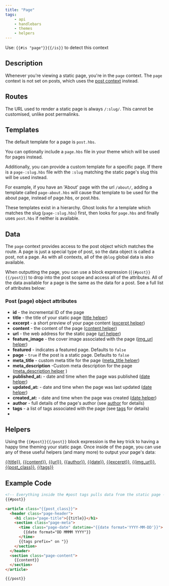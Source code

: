 ```yaml
---
title: "Page"
tags:
    - api
    - handlebars
    - themes
    - helpers
---
```



Use: `{{#is "page"}}{{/is}}` to detect this context

## Description

Whenever you're viewing a static page, you're in the `page` context. The `page` context is not set on posts, which uses the [post context](doc:post-context) instead.

## Routes

The URL used to render a static page is always `/:slug/`. This cannot be customised, unlike post permalinks.

## Templates

The default template for a page is `post.hbs`. 

You can optionally include a `page.hbs` file in your theme which will be used for pages instead. 

Additionally, you can provide a custom template for a specific page. If there is a `page-:slug.hbs` file with the `:slug` matching the static page's slug this will be used instead. 

For example, if you have an 'About' page with the url `/about/`, adding a template called `page-about.hbs` will cause that template to be used for the about page, instead of page.hbs, or post.hbs.

These templates exist in a hierarchy. Ghost looks for a template which matches the slug (`page-:slug.hbs`) first, then looks for `page.hbs` and finally uses `post.hbs` if neither is available.

## Data

The `page` context provides access to the post object which matches the route. A page is just a special type of post, so the data object is called a post, not a page. As with all contexts, all of the `@blog` global data is also available. 

When outputting the page, you can use a block expression (`{{#post}}{{/post}}`) to drop into the post scope and access all of the attributes. All of the data available for a page is the same as the data for a post. See a full list of attributes below:

### Post (page) object attributes

- **id** - the incremental ID of the page  
- **title** - the title of your static page ([title helper](doc:title))
- **excerpt** - a short preview of your page content ([excerpt helper](doc:excerpt))
- **content** - the content of the page ([content helper](content))
- **url** - the web address for the static page ([url helper](doc:url))
- **feature_image** - the cover image associated with the page  ([img_url helper](doc:img_url))
- **featured** - indicates a featured page. Defaults to `false`  
- **page** - `true` if the post is a static page. Defaults to `false`
- **meta_title** - custom meta title for the page ([meta_title helper](doc:meta_title))
- **meta_description**  -Custom meta description for the page ([meta_description helper](doc:meta_description) )
- **published_at:** - date and time when the page was published  ([date helper](doc:date))
- **updated_at:** - date and time when the page was last updated  ([date helper](doc:date))
- **created_at:** - date and time when the page was created  ([date helper](doc:date))
-  **author** - full details of the page's author (see [author](doc:author) for details)
- **tags** - a list of tags associated with the page (see [tags](doc:tags) for details)
- 
## Helpers

Using the `{{#post}}{{/post}}` block expression is the key trick to having a happy time theming your static page. Once inside of the page, you can use any of these useful helpers (and many more) to output your page's data:

[{{title}}](doc:title), [{{content}}](doc:content), [{{url}}](doc:url), [{{author}}](doc:author), [{{date}}](doc:date), [{{excerpt}}](doc:excerpt), [{{img_url}}](doc:img_url), [{{post_class}}](doc:post_class), [{{tags}}](doc:tags)

## Example Code

```html
<!-- Everything inside the #post tags pulls data from the static page -->
{{#post}}
              
<article class="{{post_class}}">
  <header class="page-header">
    <h1 class="page-title">{{title}}</h1>
    <section class="page-meta">
      <time class="page-date" datetime="{{date format='YYYY-MM-DD'}}">
        {{date format="DD MMMM YYYY"}}
      </time> 
      {{tags prefix=" on "}}
    </section>  
  </header>
  <section class="page-content">
    {{content}}
  </section>     
</article>

{{/post}}      

```
